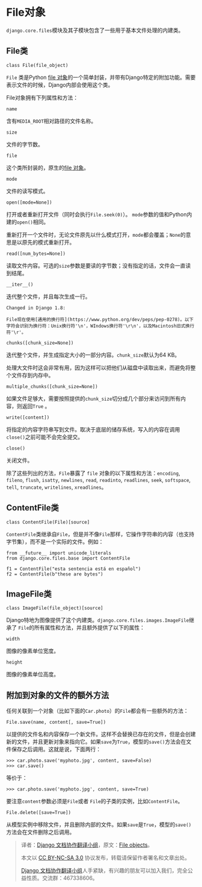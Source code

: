 # File对象 #

`django.core.files`模块及其子模块包含了一些用于基本文件处理的内建类。

## File类 ##

`class File(file_object)`

`File` 类是Python [file 对象](https://docs.python.org/3/glossary.html#term-file-object)的一个简单封装，并带有Django特定的附加功能。需要表示文件的时候，Django内部会使用这个类。

File对象拥有下列属性和方法：

`name`

含有`MEDIA_ROOT`相对路径的文件名称。

`size`

文件的字节数。

`file`

这个类所封装的，原生的[file 对象](https://docs.python.org/3/glossary.html#term-file-object)。

`mode`

文件的读写模式。

`open([mode=None])`

打开或者重新打开文件（同时会执行`File.seek(0)`）。 `mode`参数的值和Python内建的`open()`相同。

重新打开一个文件时，无论文件原先以什么模式打开，`mode`都会覆盖；`None`的意思是以原先的模式重新打开。

`read([num_bytes=None])`

读取文件内容。可选的`size`参数是要读的字节数；没有指定的话，文件会一直读到结尾。

`__iter__()`

迭代整个文件，并且每次生成一行。

```
Changed in Django 1.8:

File现在使用[通用的换行符](https://www.python.org/dev/peps/pep-0278)。以下字符会识别为换行符：Unix换行符'\n'，WIndows换行符'\r\n'，以及Macintosh旧式换行符'\r'。
```

`chunks([chunk_size=None])`

迭代整个文件，并生成指定大小的一部分内容。`chunk_size`默认为64 KB。

处理大文件时这会非常有用，因为这样可以把他们从磁盘中读取出来，而避免将整个文件存到内存中。

`multiple_chunks([chunk_size=None])`

如果文件足够大，需要按照提供的`chunk_size`切分成几个部分来访问到所有内容，则返回`True` 。

`write([content])`

将指定的内容字符串写到文件。取决于底层的储存系统，写入的内容在调用`close()`之前可能不会完全提交。

`close()`

关闭文件。

除了这些列出的方法，`File`暴露了 `file` 对象的以下属性和方法：`encoding`, `fileno`, `flush`, `isatty`, `newlines`, `read`, `readinto`, `readlines`, `seek`, `softspace`, `tell`, `truncate`, `writelines`, `xreadlines`。

## ContentFile类 ##

`class ContentFile(File)[source]`

`ContentFile`类继承自`File`，但是并不像`File`那样，它操作字符串的内容（也支持字节集），而不是一个实际的文件。例如：

```
from __future__ import unicode_literals
from django.core.files.base import ContentFile

f1 = ContentFile("esta sentencia está en español")
f2 = ContentFile(b"these are bytes")
```

## ImageFile类 ##

`class ImageFile(file_object)[source]`

Django特地为图像提供了这个内建类。`django.core.files.images.ImageFile`继承了 `File`的所有属性和方法，并且额外提供了以下的属性：

`width`

图像的像素单位宽度。

`height`

图像的像素单位高度。

## 附加到对象的文件的额外方法 ##

任何关联到一个对象（比如下面的`Car.photo`）的`File`都会有一些额外的方法：

`File.save(name, content[, save=True])`

以提供的文件名和内容保存一个新文件。这样不会替换已存在的文件，但是会创建新的文件，并且更新对象来指向它。如果`save`为`True`，模型的`save()`方法会在文件保存之后调用。这就是说，下面两行：

```
>>> car.photo.save('myphoto.jpg', content, save=False)
>>> car.save()
```

等价于：

```
>>> car.photo.save('myphoto.jpg', content, save=True)
```

要注意`content`参数必须是`File`或者 `File`的子类的实例，比如`ContentFile`。

`File.delete([save=True])`

从模型实例中移除文件，并且删除内部的文件。如果`save`是`True`，模型的`save()` 方法会在文件删除之后调用。

> 译者：[Django 文档协作翻译小组](http://python.usyiyi.cn/django/index.html)，原文：[File objects](https://docs.djangoproject.com/en/1.8/ref/files/file/)。
>
> 本文以 [CC BY-NC-SA 3.0](http://creativecommons.org/licenses/by-nc-sa/3.0/cn/) 协议发布，转载请保留作者署名和文章出处。
>
> [Django 文档协作翻译小组](http://python.usyiyi.cn/django/index.html)人手紧缺，有兴趣的朋友可以加入我们，完全公益性质。交流群：467338606。

